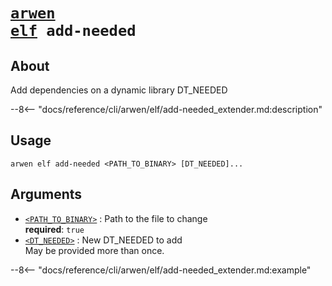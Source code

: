 <!--- This file is autogenerated. Do not edit manually! -->
# <code>[arwen](../../arwen.md) [elf](../elf.md) add-needed</code>

## About
Add dependencies on a dynamic library  DT_NEEDED

--8<-- "docs/reference/cli/arwen/elf/add-needed_extender.md:description"

## Usage
```
arwen elf add-needed <PATH_TO_BINARY> [DT_NEEDED]...
```

## Arguments
- <a id="arg-<PATH_TO_BINARY>" href="#arg-<PATH_TO_BINARY>">`<PATH_TO_BINARY>`</a>
:  Path to the file to change
<br>**required**: `true`
- <a id="arg-<DT_NEEDED>" href="#arg-<DT_NEEDED>">`<DT_NEEDED>`</a>
:  New DT_NEEDED to add
<br>May be provided more than once.

--8<-- "docs/reference/cli/arwen/elf/add-needed_extender.md:example"
